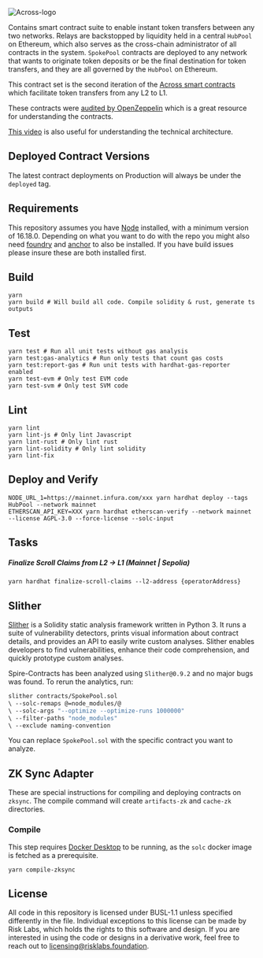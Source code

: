 ![Across-logo](https://raw.githubusercontent.com/across-protocol/across-frontend/65abd7772704a9ec243fd370f9e8e76322f0905b/src/assets/logo.svg)

Contains smart contract suite to enable instant token transfers between any two networks. Relays are backstopped by
liquidity held in a central `HubPool` on Ethereum, which also serves as the cross-chain administrator of all contracts in the
system. `SpokePool` contracts are deployed to any network that wants to originate token deposits or be the final
destination for token transfers, and they are all governed by the `HubPool` on Ethereum.

This contract set is the second iteration of the [Across smart contracts](https://github.com/across-protocol/across-smart-contracts)
which facilitate token transfers from any L2 to L1.

These contracts were [audited by OpenZeppelin](https://blog.openzeppelin.com/uma-across-v2-audit/) which is a great resource for understanding the contracts.

[This video](https://www.youtube.com/watch?v=iuxf6Crv8MI) is also useful for understanding the technical architecture.

## Deployed Contract Versions

The latest contract deployments on Production will always be under the `deployed` tag.

## Requirements

This repository assumes you have [Node](https://nodejs.org/en/download/package-manager) installed, with a minimum version of 16.18.0. Depending on what you want to do with the repo you might also need [foundry](https://book.getfoundry.sh/getting-started/installation) and [anchor](https://www.anchor-lang.com/docs/installation) to also be installed. If you have build issues please insure these are both installed first.

## Build

```shell
yarn
yarn build # Will build all code. Compile solidity & rust, generate ts outputs
```

## Test

```shell
yarn test # Run all unit tests without gas analysis
yarn test:gas-analytics # Run only tests that count gas costs
yarn test:report-gas # Run unit tests with hardhat-gas-reporter enabled
yarn test-evm # Only test EVM code
yarn test-svm # Only test SVM code
```

## Lint

```shell
yarn lint
yarn lint-js # Only lint Javascript
yarn lint-rust # Only lint rust
yarn lint-solidity # Only lint solidity
yarn lint-fix
```

## Deploy and Verify

```shell
NODE_URL_1=https://mainnet.infura.com/xxx yarn hardhat deploy --tags HubPool --network mainnet
ETHERSCAN_API_KEY=XXX yarn hardhat etherscan-verify --network mainnet --license AGPL-3.0 --force-license --solc-input
```

## Tasks

##### Finalize Scroll Claims from L2 -> L1 (Mainnet | Sepolia)

```shell
yarn hardhat finalize-scroll-claims --l2-address {operatorAddress}
```

## Slither

[Slither](https://github.com/crytic/slither) is a Solidity static analysis framework written in Python 3. It runs a
suite of vulnerability detectors, prints visual information about contract details, and provides an API to easily write
custom analyses. Slither enables developers to find vulnerabilities, enhance their code comprehension, and quickly
prototype custom analyses.

Spire-Contracts has been analyzed using `Slither@0.9.2` and no major bugs was found. To rerun the analytics, run:

```sh
slither contracts/SpokePool.sol
\ --solc-remaps @=node_modules/@
\ --solc-args "--optimize --optimize-runs 1000000"
\ --filter-paths "node_modules"
\ --exclude naming-convention
```

You can replace `SpokePool.sol` with the specific contract you want to analyze.

## ZK Sync Adapter

These are special instructions for compiling and deploying contracts on `zksync`. The compile command will create `artifacts-zk` and `cache-zk` directories.

### Compile

This step requires [Docker Desktop](https://www.docker.com/products/docker-desktop/) to be running, as the `solc` docker image is fetched as a prerequisite.

`yarn compile-zksync`

## License

All code in this repository is licensed under BUSL-1.1 unless specified differently in the file.
Individual exceptions to this license can be made by Risk Labs, which holds the rights to this
software and design. If you are interested in using the code or designs in a derivative work,
feel free to reach out to licensing@risklabs.foundation.
